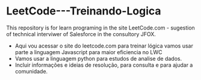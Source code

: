 # LeetCode---Treinando-Logica
This repository is for learn programing in the site LeetCode.com - sugestion of technical  interviwer of Salesforce in the consultory JFOX.
* Aqui vou acessar o site do leetcode.com para treinar lógica vamos usar parte a linguagem Javascript para maior eficiencia no LWC
* Vamos usar a linguagem python para estudos de analise de dados.
* Incluir informações e ideias de resolução, para consulta e para ajudar a comunidade.
